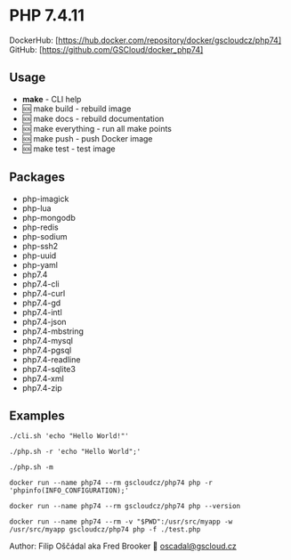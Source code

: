 # PHP 7.4.11

DockerHub: [https://hub.docker.com/repository/docker/gscloudcz/php74]  
GitHub: [https://github.com/GSCloud/docker_php74]

## Usage

* **make** - CLI help
* 🆘 make build - rebuild image
* 🆘 make docs - rebuild documentation
* 🆘 make everything - run all make points
* 🆘 make push - push Docker image
* 🆘 make test - test image

## Packages

* php-imagick
* php-lua
* php-mongodb
* php-redis
* php-sodium
* php-ssh2
* php-uuid
* php-yaml
* php7.4
* php7.4-cli
* php7.4-curl
* php7.4-gd
* php7.4-intl
* php7.4-json
* php7.4-mbstring
* php7.4-mysql
* php7.4-pgsql
* php7.4-readline
* php7.4-sqlite3
* php7.4-xml
* php7.4-zip

## Examples

`./cli.sh 'echo "Hello World!"'`  

`./php.sh -r 'echo "Hello World";'`  

`./php.sh -m`

`docker run --name php74 --rm gscloudcz/php74 php -r 'phpinfo(INFO_CONFIGURATION);'`

`docker run --name php74 --rm gscloudcz/php74 php --version`

`docker run --name php74 --rm -v "$PWD":/usr/src/myapp -w /usr/src/myapp gscloudcz/php74 php -f ./test.php`

Author: Filip Oščádal aka Fred Brooker 💌 <oscadal@gscloud.cz>
